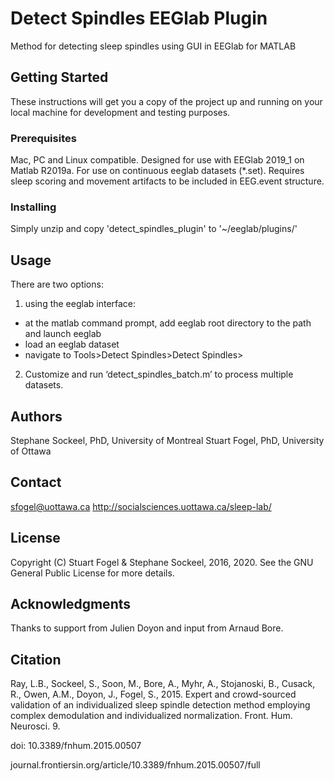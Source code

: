 # Detect Spindles EEGlab Plugin

Method for detecting sleep spindles using GUI in EEGlab for MATLAB

## Getting Started

These instructions will get you a copy of the project up and running on your local machine for development and testing purposes.

### Prerequisites

Mac, PC and Linux compatible.
Designed for use with EEGlab 2019_1 on Matlab R2019a.
For use on continuous eeglab datasets (*.set).
Requires sleep scoring and movement artifacts to be included in EEG.event structure.

### Installing

Simply unzip and copy 'detect_spindles_plugin' to '~/eeglab/plugins/'

## Usage

There are two options:

1) using the eeglab interface:

* at the matlab command prompt, add eeglab root directory to the path and launch eeglab
* load an eeglab dataset
* navigate to Tools>Detect Spindles>Detect Spindles>

2) Customize and run ‘detect_spindles_batch.m’ to process multiple datasets.

## Authors

Stephane Sockeel, PhD, University of Montreal
Stuart Fogel, PhD, University of Ottawa

## Contact 

sfogel@uottawa.ca
http://socialsciences.uottawa.ca/sleep-lab/

## License

Copyright (C) Stuart Fogel & Stephane Sockeel, 2016, 2020.
See the GNU General Public License for more details.

## Acknowledgments

Thanks to support from Julien Doyon and input from Arnaud Bore.

## Citation

Ray, L.B., Sockeel, S., Soon, M., Bore, A., Myhr, A., 
Stojanoski, B., Cusack, R., Owen, A.M., Doyon, J., Fogel, S., 
2015. Expert and crowd-sourced validation of an individualized 
sleep spindle detection method employing complex demodulation 
and individualized normalization. Front. Hum. Neurosci. 9. 

doi: 10.3389/fnhum.2015.00507

journal.frontiersin.org/article/10.3389/fnhum.2015.00507/full
